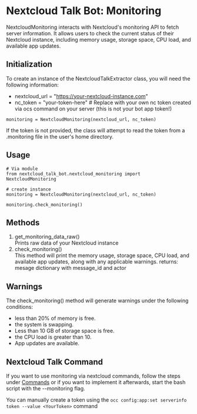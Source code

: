 # Nextcloud Talk Bot: Monitoring

NextcloudMonitoring interacts with Nextcloud's monitoring API to fetch server information. It allows users to check the current status of their Nextcloud instance, including memory usage, storage space, CPU load, and available app updates.

## Initialization

To create an instance of the NextcloudTalkExtractor class, you will need the following information:

- nextcloud_url = "https://your-nextcloud-instance.com"
- nc_token = "your-token-here"  # Replace with your own nc token created via ocs command on your server (this is not your bot app token!)

```
monitoring = NextcloudMonitoring(nextcloud_url, nc_token)
```

If the token is not provided, the class will attempt to read the token from a .monitoring file in the user's home directory.


## Usage

```
# Via module
from nextcloud_talk_bot.nextcloud_monitoring import NextcloudMonitoring

# create instance
monitoring = NextcloudMonitoring(nextcloud_url, nc_token)

monitoring.check_monitoring()
```
    
## Methods

1. get_monitoring_data_raw()  
Prints raw data of your Nextcloud instance  
2. check_monitoring()  
This method will print the memory usage, storage space, CPU load, and available app updates, along with any applicable warnings.
returns: mesage dictionary with message_id and actor

## Warnings

The check_monitoring() method will generate warnings under the following conditions:

- less than 20% of memory is free.
- the system is swapping.
- Less than 10 GB of storage space is free.
- the CPU load is greater than 10.
- App updates are available.


## Nextcloud Talk Command

If you want to use monitoring via nextcloud commands, follow the steps under [Commands](Commands)  or if you want to implement it afterwards, start the bash script with the --monitoring flag.

You can manually create a token using the `occ config:app:set serverinfo token --value <YourToken>` command